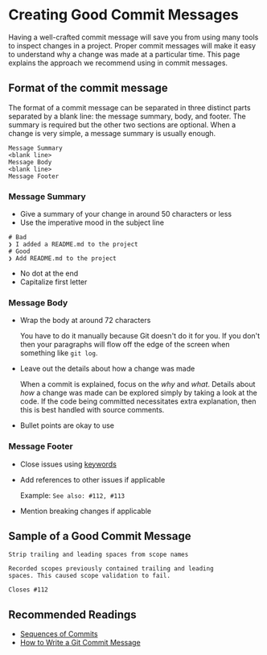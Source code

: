# Creating Good Commit Messages

Having a well-crafted commit message will save you from using many tools to inspect changes
in a project. Proper commit messages will make it easy to understand why a 
change was made at a particular time. This page explains the approach we recommend using in
commit messages.

## Format of the commit message
The format of a commit message can be separated in three distinct parts separated by a blank line:
the message summary, body, and footer. The summary is required but the other two sections
are optional. When a change is very simple, a message summary is usually enough.

```
Message Summary
<blank line>
Message Body
<blank line>
Message Footer
```

### Message Summary
* Give a summary of your change in around 50 characters or less
* Use the imperative mood in the subject line

```
# Bad
❯ I added a README.md to the project
# Good
❯ Add README.md to the project
```

* No dot at the end
* Capitalize first letter

### Message Body
* Wrap the body at around 72 characters

   You have to do it manually because Git doesn't do it for you.
   If you don't then your paragraphs will flow off the edge of the
   screen when something like `git log`.

* Leave out the details about how a change was made

   When a commit is explained, focus on the *why* and *what*. Details
   about *how* a change was made can be explored simply by taking a
   look at the code. If the code being committed necessitates extra
   explanation, then this is best handled with source comments.

* Bullet points are okay to use

### Message Footer
* Close issues using [keywords](https://help.github.com/articles/closing-issues-using-keywords/)

* Add references to other issues if applicable

   Example: `See also: #112, #113`

* Mention breaking changes if applicable

## Sample of a Good Commit Message

```
Strip trailing and leading spaces from scope names

Recorded scopes previously contained trailing and leading
spaces. This caused scope validation to fail.   

Closes #112
```

## Recommended Readings
* [Sequences of Commits](http://hassanali.me/2017/11/20/sequences-of-commits)
* [How to Write a Git Commit Message](https://chris.beams.io/posts/git-commit/)

